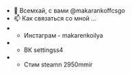 - 👋 Всемхай, с вами @makarankoffcsgo
- 📫 Как связаться со мной ...
- * Инстаграм - makarenkoilya
- * ВК  settingss4
- * Стим steamn 2950mmir


<!---
makarankoffcsgo/makarankoffcsgo is a ✨ special ✨ repository because its `README.md` (this file) appears on your GitHub profile.
You can click the Preview link to take a look at your changes.
--->
